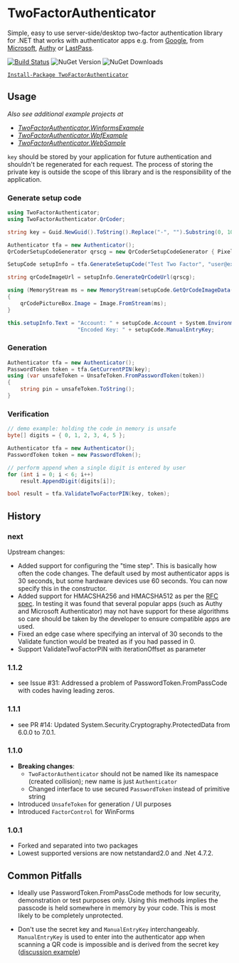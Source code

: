 # TwoFactorAuthenticator
Simple, easy to use server-side/desktop two-factor authentication library for .NET that works with authenticator apps
e.g. from [Google](https://play.google.com/store/apps/details?id=com.google.android.apps.authenticator2), 
from [Microsoft](https://play.google.com/store/apps/details?id=com.azure.authenticator), 
[Authy](https://play.google.com/store/apps/details?id=com.authy.authy) 
or [LastPass](https://play.google.com/store/apps/details?id=com.lastpass.authenticator).

[![Build Status](https://dev.azure.com/tkolb80/TwoFactorAuthenticator/_apis/build/status%2FCreate%20Package?branchName=main)](https://dev.azure.com/tkolb80/TwoFactorAuthenticator/_build/latest?definitionId=5&branchName=main)
![NuGet Version](https://img.shields.io/nuget/v/TwoFactorAuthenticator)
![NuGet Downloads](https://img.shields.io/nuget/dt/TwoFactorAuthenticator)

[`Install-Package TwoFactorAuthenticator`](https://www.nuget.org/packages/TwoFactorAuthenticator)

## Usage

*Also see additional example projects at*
* *[TwoFactorAuthenticator.WinformsExample](https://github.com/tobster-de/TwoFactorAuthenticator/tree/master/TwoFactorAuthenticator.WinformsExample)* 
* *[TwoFactorAuthenticator.WpfExample](https://github.com/tobster-de/TwoFactorAuthenticator/tree/master/TwoFactorAuthenticator.WpfExample)*
* *[TwoFactorAuthenticator.WebSample](https://github.com/tobster-de/TwoFactorAuthenticator/tree/master/TwoFactorAuthenticator.WebSample)*

`key` should be stored by your application for future authentication and shouldn't be regenerated for 
each request. The process of storing the private key is outside the scope of this library and is the 
responsibility of the application.

### Generate setup code
```csharp
using TwoFactorAuthenticator;
using TwoFactorAuthenticator.QrCoder;

string key = Guid.NewGuid().ToString().Replace("-", "").Substring(0, 10);

Authenticator tfa = new Authenticator();
QrCoderSetupCodeGenerator qrscg = new QrCoderSetupCodeGenerator { PixelsPerModule = 3 };

SetupCode setupInfo = tfa.GenerateSetupCode("Test Two Factor", "user@example.com", key, false);

string qrCodeImageUrl = setupInfo.GenerateQrCodeUrl(qrscg);

using (MemoryStream ms = new MemoryStream(setupCode.GetQrCodeImageData(qrscg)))
{
    qrCodePictureBox.Image = Image.FromStream(ms);
}

this.setupInfo.Text = "Account: " + setupCode.Account + System.Environment.NewLine +
                      "Encoded Key: " + setupCode.ManualEntryKey;
```

### Generation
```csharp
Authenticator tfa = new Authenticator();
PasswordToken token = tfa.GetCurrentPIN(key);
using (var unsafeToken = UnsafeToken.FromPasswordToken(token))
{
    string pin = unsafeToken.ToString();
}
```

### Verification
```csharp
// demo example: holding the code in memory is unsafe
byte[] digits = { 0, 1, 2, 3, 4, 5 };

Authenticator tfa = new Authenticator();
PasswordToken token = new PasswordToken();

// perform append when a single digit is entered by user
for (int i = 0; i < 6; i++)
    result.AppendDigit(digits[i]);

bool result = tfa.ValidateTwoFactorPIN(key, token);
```

## History

### next

Upstream changes:
- Added support for configuring the "time step". This is basically how often the code changes.
  The default used by most authenticator apps is 30 seconds, but some hardware devices use 60 seconds. You can now specify this in the constructor.
- Added support for HMACSHA256 and HMACSHA512 as per the [RFC spec](https://datatracker.ietf.org/doc/html/rfc6238#section-1.2). 
  In testing it was found that several popular apps (such as Authy and Microsoft Authenticator) may not have support for these algorithms 
  so care should be taken by the developer to ensure compatible apps are used.
- Fixed an edge case where specifying an interval of 30 seconds to the Validate function would be treated as if you had passed in 0.
- Support ValidateTwoFactorPIN with iterationOffset as parameter

### 1.1.2

- see Issue #31: Addressed a problem of PasswordToken.FromPassCode with codes having leading zeros.

### 1.1.1

- see PR #14: Updated System.Security.Cryptography.ProtectedData from 6.0.0 to 7.0.1.

### 1.1.0

- **Breaking changes**:
  - `TwoFactorAuthenticator` should not be named like its namespace (created collision);
  new name is just `Authenticator`
  - Changed interface to use secured `PasswordToken` instead of primitive string
- Introduced `UnsafeToken` for generation / UI purposes
- Introduced `FactorControl` for WinForms

### 1.0.1

- Forked and separated into two packages
- Lowest supported versions are now netstandard2.0 and .Net 4.7.2.

## Common Pitfalls

- Ideally use PasswordToken.FromPassCode methods for low security, demonstration or test purposes only.
  Using this methods implies the passcode is held somewhere in memory by your code. This is most likely 
  to be completely unprotected.

- Don't use the secret key and `ManualEntryKey` interchangeably. `ManualEntryKey` is used to enter into 
  the authenticator app when scanning a QR code is impossible and is derived from the secret key
  ([discussion example](https://github.com/BrandonPotter/GoogleAuthenticator/issues/54))
